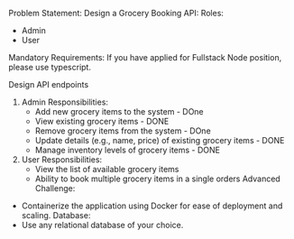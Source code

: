 Problem Statement:
Design a Grocery Booking API:
Roles:

- Admin
- User

Mandatory Requirements:
If you have applied for Fullstack Node position, please use typescript.

Design API endpoints

1. Admin Responsibilities:
    - Add new grocery items to the system - DOne
    - View existing grocery items - DONE
    - Remove grocery items from the system - DOne
    - Update details (e.g., name, price) of existing grocery items - DONE
    - Manage inventory levels of grocery items - DONE
2. User Responsibilities:
    - View the list of available grocery items
    - Ability to book multiple grocery items in a single orders
      Advanced Challenge:

- Containerize the application using Docker for ease of deployment and scaling.
  Database:
- Use any relational database of your choice.